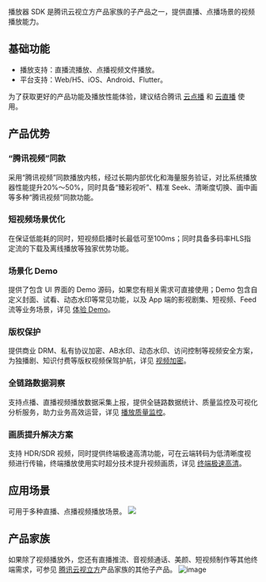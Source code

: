 播放器 SDK 是腾讯云视立方产品家族的子产品之一，提供直播、点播场景的视频播放能力。

## 基础功能
* 播放支持：直播流播放、点播视频文件播放。
* 平台支持：Web/H5、iOS、Android、Flutter。

为了获取更好的产品功能及播放性能体验，建议结合腾讯 [云点播](https://cloud.tencent.com/product/vod) 和 [云直播](https://cloud.tencent.com/product/lvb) 使用。


## 产品优势
### “腾讯视频”同款
采用“腾讯视频”同款播放内核，经过长期内部优化和海量服务验证，对比系统播放器性能提升20%～50%，同时具备“臻彩视听”、精准 Seek、清晰度切换、画中画等多种“腾讯视频”同款功能。

### 短视频场景优化
在保证低能耗的同时，短视频启播时长最低可至100ms；同时具备多码率HLS指定流的下载及离线播放等独家优势功能。

### 场景化 Demo
提供了包含 UI 界面的 Demo 源码，如果您有相关需求可直接使用；Demo 包含自定义封面、试看、动态水印等常见功能，以及 App 端的影视剧集、短视频、Feed 流等业务场景，详见 [体验 Demo](https://cloud.tencent.com/document/product/881/20204)。

### 版权保护
提供商业 DRM、私有协议加密、AB水印、动态水印、访问控制等视频安全方案，为独播剧、知识付费等版权视频保驾护航，详见 [视频加密](https://cloud.tencent.com/document/product/266/45552)。

### 全链路数据洞察
支持点播、直播视频播放数据采集上报，提供全链路数据统计、质量监控及可视化分析服务，助力业务高效运营，详见 [播放质量监控](https://cloud.tencent.com/document/product/266/68146)。

### 画质提升解决方案
支持 HDR/SDR 视频，同时提供终端极速高清功能，可在云端转码为低清晰度视频进行传输，终端播放使用实时超分技术提升视频画质，详见 [终端极速高清](https://cloud.tencent.com/document/product/881/70829)。

## 应用场景
可用于多种直播、点播视频播放场景。
![](https://qcloudimg.tencent-cloud.cn/raw/b51982716c88fe4a38a626d72913b4ea.jpg)

## 产品家族
如果除了视频播放外，您还有直播推流、音视频通话、美颜、短视频制作等其他终端需求，可参见 [腾讯云视立方](https://cloud.tencent.com/document/product/1449/56978)产品家族的其他子产品。
![image](https://user-images.githubusercontent.com/88317062/177337768-0a021cb3-6892-40b4-9fee-bbd938e47b81.png)
